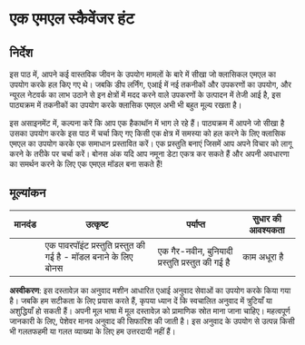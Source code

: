 # एक एमएल स्कैवेंजर हंट

## निर्देश

इस पाठ में, आपने कई वास्तविक जीवन के उपयोग मामलों के बारे में सीखा जो क्लासिकल एमएल का उपयोग करके हल किए गए थे। जबकि डीप लर्निंग, एआई में नई तकनीकों और उपकरणों का उपयोग, और न्यूरल नेटवर्क का लाभ उठाने से इन क्षेत्रों में मदद करने वाले उपकरणों के उत्पादन में तेजी आई है, इस पाठ्यक्रम में तकनीकों का उपयोग करके क्लासिक एमएल अभी भी बहुत मूल्य रखता है।

इस असाइनमेंट में, कल्पना करें कि आप एक हैकाथॉन में भाग ले रहे हैं। पाठ्यक्रम में आपने जो सीखा है उसका उपयोग करके इस पाठ में चर्चा किए गए किसी एक क्षेत्र में समस्या को हल करने के लिए क्लासिक एमएल का उपयोग करके एक समाधान प्रस्तावित करें। एक प्रस्तुति बनाएं जिसमें आप अपने विचार को लागू करने के तरीके पर चर्चा करें। बोनस अंक यदि आप नमूना डेटा एकत्र कर सकते हैं और अपनी अवधारणा का समर्थन करने के लिए एक एमएल मॉडल बना सकते हैं!

## मूल्यांकन

| मानदंड   | उत्कृष्ट                                                           | पर्याप्त                                          | सुधार की आवश्यकता      |
| -------- | ------------------------------------------------------------------- | ------------------------------------------------- | ---------------------- |
|          | एक पावरपॉइंट प्रस्तुति प्रस्तुत की गई है - मॉडल बनाने के लिए बोनस | एक गैर-नवीन, बुनियादी प्रस्तुति प्रस्तुत की गई है | काम अधूरा है           |

**अस्वीकरण**:
इस दस्तावेज़ का अनुवाद मशीन आधारित एआई अनुवाद सेवाओं का उपयोग करके किया गया है। जबकि हम सटीकता के लिए प्रयास करते हैं, कृपया ध्यान दें कि स्वचालित अनुवाद में त्रुटियाँ या अशुद्धियाँ हो सकती हैं। अपनी मूल भाषा में मूल दस्तावेज़ को प्रामाणिक स्रोत माना जाना चाहिए। महत्वपूर्ण जानकारी के लिए, पेशेवर मानव अनुवाद की सिफारिश की जाती है। इस अनुवाद के उपयोग से उत्पन्न किसी भी गलतफहमी या गलत व्याख्या के लिए हम उत्तरदायी नहीं हैं।
